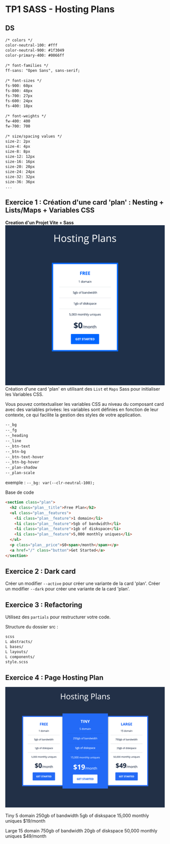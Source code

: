 # TP1 SASS - Hosting Plans

## DS

```
/* colors */
color-neutral-100: #fff
color-neutral-900: #1f3049
color-primary-400: #0066ff

/* font-families */
ff-sans: "Open Sans", sans-serif;

/* font-sizes */
fs-900: 60px
fs-800: 48px
fs-700: 27px
fs-600: 24px
fs-400: 18px

/* font-weights */
fw-400: 400
fw-700: 700

/* size/spacing values */
size-2: 2px
size-4: 4px
size-8: 8px
size-12: 12px
size-16: 16px
size-20: 20px
size-24: 24px
size-32: 32px
size-36: 36px
...
```

## Exercice 1 : Création d'une card 'plan' : Nesting + Lists/Maps + Variables CSS

**Creation d'un Projet Vite + Sass**
![Exercice 1 - Aperçu de la card plan](Exo_1_4.png)
Création d'une card 'plan' en utilisant des `List` et `Maps` Sass pour initialiser les Variables CSS.

Vous pouvez contextualiser les variables CSS au niveau du composant card avec des variables privées: les variables sont définies en fonction de leur contexte, ce qui facilite la gestion des styles de votre application.

```css
--_bg
--_fg
--_heading
--_line
--_btn-text
--_btn-bg
--_btn-text-hover
--_btn-bg-hover
--_plan-shadow
--_plan-scale
```

exemple : `--_bg: var(--clr-neutral-100);`

Base de code

```html
<section class="plan">
  <h2 class="plan__title">Free Plan</h2>
  <ul class="plan__features">
    <li class="plan__feature">1 domain</li>
    <li class="plan__feature">5gb of bandwidth</li>
    <li class="plan__feature">1gb of diskspace</li>
    <li class="plan__feature">5,000 monthly uniques</li>
  </ul>
  <p class="plan__price">$0<span>/month</span></p>
  <a href="/" class="button">Get Started</a>
</section>
```

## Exercice 2 : Dark card

Créer un modifier `--active` pour créer une variante de la card 'plan'.
Créer un modifier `--dark` pour créer une variante de la card 'plan'.

## Exercice 3 : Refactoring

Utilisez des `partials` pour restructurer votre code.

Structure du dossier src :

```
scss
L abstracts/
L bases/
L layouts/
L components/
style.scss
```

## Exercice 4 : Page Hosting Plan

![Exercice 4 - Aperçu de la card plan](TP1_pricing.png)

Tiny
5 domain
250gb of bandwidth
5gb of diskspace
15,000 monthly uniques
$19/month

Large
15 domain
750gb of bandwidth
20gb of diskspace
50,000 monthly uniques
$49/month

